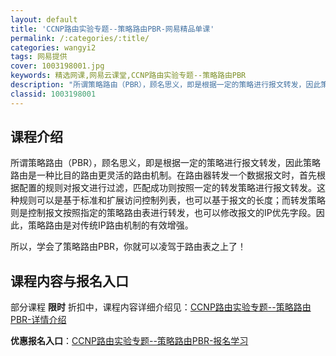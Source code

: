 ```yaml
---
layout: default
title: 'CCNP路由实验专题--策略路由PBR-网易精品单课'
permalink: /:categories/:title/
categories: wangyi2
tags: 网易提供
cover: 1003198001.jpg
keywords: 精选网课,网易云课堂,CCNP路由实验专题--策略路由PBR
description: "所谓策略路由（PBR），顾名思义，即是根据一定的策略进行报文转发，因此策略路由是一种比目的路由更灵活的路由机制。在路由器转发一个数据报文时，首先根据配置的规则对报文进行过滤，匹配成功则按照一"
classid: 1003198001
---
```


## 课程介绍

所谓策略路由（PBR），顾名思义，即是根据一定的策略进行报文转发，因此策略路由是一种比目的路由更灵活的路由机制。在路由器转发一个数据报文时，首先根据配置的规则对报文进行过滤，匹配成功则按照一定的转发策略进行报文转发。这种规则可以是基于标准和扩展访问控制列表，也可以基于报文的长度；而转发策略则是控制报文按照指定的策略路由表进行转发，也可以修改报文的IP优先字段。因此，策略路由是对传统IP路由机制的有效增强。

所以，学会了策略路由PBR，你就可以凌驾于路由表之上了！

## 课程内容与报名入口

部分课程 **限时** 折扣中，课程内容详细介绍见：[CCNP路由实验专题--策略路由PBR-详情介绍](https://study.163.com/course/introduction/1003198001.htm?share=1&shareId=1025206652&utm_campaign=share&utm_medium=iphoneShare&utm_source=&utm_u=1025206652)

**优惠报名入口**：[CCNP路由实验专题--策略路由PBR-报名学习](https://study.163.com/course/introduction/1003198001.htm?share=1&shareId=1025206652&utm_campaign=share&utm_medium=iphoneShare&utm_source=&utm_u=1025206652)

